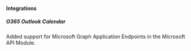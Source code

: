 
#### Integrations

##### O365 Outlook Calendar

Added support for Microsoft Graph Application Endpoints in the Microsoft API Module.